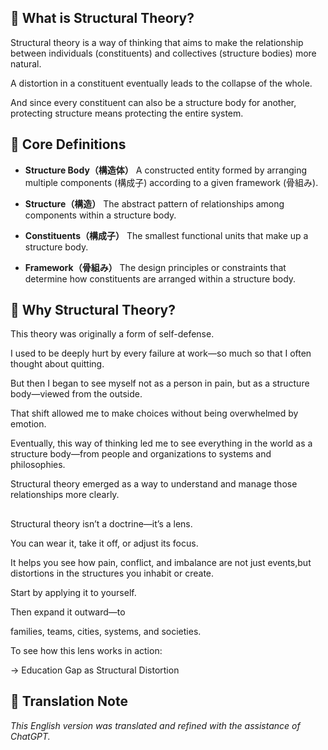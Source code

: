 ## 🧠 What is Structural Theory?

Structural theory is a way of thinking that aims to make the relationship between individuals (constituents) and collectives (structure bodies) more natural.

A distortion in a constituent eventually leads to the collapse of the whole.

And since every constituent can also be a structure body for another, protecting structure means protecting the entire system.

## 📘 Core Definitions

- **Structure Body（構造体）**
  A constructed entity formed by arranging multiple components (構成子) according to a given framework (骨組み).

- **Structure（構造）**
  The abstract pattern of relationships among components within a structure body.

- **Constituents（構成子）**
  The smallest functional units that make up a structure body.

- **Framework（骨組み）**
  The design principles or constraints that determine how constituents are arranged within a structure body.

## 🧭 Why Structural Theory?

This theory was originally a form of self-defense.

I used to be deeply hurt by every failure at work—so much so that I often thought about quitting.

But then I began to see myself not as a person in pain, but as a structure body—viewed from the outside.

That shift allowed me to make choices without being overwhelmed by emotion.

Eventually, this way of thinking led me to see everything in the world as a structure body—from people and organizations to systems and philosophies.

Structural theory emerged as a way to understand and manage those relationships more clearly.

## 

Structural theory isn’t a doctrine—it’s a lens.

You can wear it, take it off, or adjust its focus.

It helps you see how pain, conflict, and imbalance are not just events,but distortions in the structures you inhabit or create.

Start by applying it to yourself.

Then expand it outward—to

families, teams, cities, systems, and societies.

To see how this lens works in action:

→ Education Gap as Structural Distortion


## 🔧 Translation Note

*This English version was translated and refined with the assistance of ChatGPT.*
